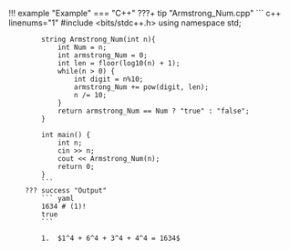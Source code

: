 !!! example "Example"
    === "C++"
        ???+ tip "Armstrong_Num.cpp"
            ``` c++ linenums="1"
            #include <bits/stdc++.h>
            using namespace std;

            string Armstrong_Num(int n){
                int Num = n;
                int armstrong_Num = 0;
                int len = floor(log10(n) + 1);
                while(n > 0) {
                    int digit = n%10;
                    armstrong_Num += pow(digit, len);
                    n /= 10;
                }
                return armstrong_Num == Num ? "true" : "false";
            }

            int main() {
                int n;
                cin >> n;
                cout << Armstrong_Num(n);
                return 0;
            }
            ```
        ??? success "Output"
            ``` yaml
            1634 # (1)!
            true
            ```

            1.  $1^4 + 6^4 + 3^4 + 4^4 = 1634$